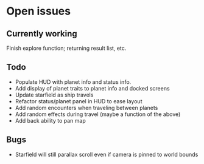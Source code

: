 # Open issues

## Currently working

Finish explore function; returning result list, etc.

## Todo

- Populate HUD with planet info and status info.
- Add display of planet traits to planet info and docked screens
- Update starfield as ship travels
- Refactor status/planet panel in HUD to ease layout
- Add random encounters when traveling between planets
- Add random effects during travel (maybe a function of the above)
- Add back ability to pan map

## Bugs

- Starfield will still parallax scroll even if camera is pinned to world bounds